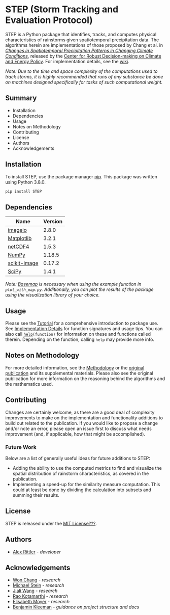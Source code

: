 # STEP (Storm Tracking and Evaluation Protocol)

STEP is a Python package that identifies, tracks, and computes physical characteristics of rainstorms given spatiotemporal precipitation data. The algorithms herein are implementations of those proposed by Chang et al. in [*Changes in Spatiotemporal Precipitation Patterns in Changing Climate Conditions*](https://geosci.uchicago.edu/~moyer/MoyerWebsite/Publications/Papers/Changes_Spatio-temporal_Precipitation_patterns.pdf), released by the [Center for Robust Decision-making on Climate and Energy Policy](https://www.rdcep.org). For implementation details, see the [wiki](https://github.com/bkleeman/STEP-suggestions/wiki).

*Note: Due to the time and space complexity of the computations used to track storms, it is highly recommended that runs of any substance be done on machines designed specifically for tasks of such computational weight.*

## Summary
* Installation
* Dependencies
* Usage
* Notes on Methodology
* Contributing
* License
* Authors
* Acknowledgements

## Installation

To install STEP, use the package manager [pip](https://pip.pypa.io/en/stable/). This package was written using Python 3.8.0.

```bash
pip install STEP
```

## Dependencies
|Name|Version|
|--|--|
|[imageio](imageio.github.io)|2.8.0|
|[Matplotlib](matplotlib.org)|3.2.1|
|[netCDF4](unidata.github.io/netcdf4-python/netCDF4/index.html)|1.5.3|
|[NumPy](numpy.org)|1.18.5|
|[scikit-image](scikit-image.org)|0.17.2|
|[SciPy](scipy.org)|1.4.1|

 *Note: [Basemap](matplotlib.org/basemap) is necessary when using the example function in `plot_with_map.py`. Additionally, you can plot the results of the package using the visualization library of your choice.*
## Usage

Please see the [Tutorial](https://github.com/relttira/STEP/wiki/Tutorial) for a comprehensive introduction to package use. See [Implementation Details](https://github.com/relttira/wiki/Implementation-Details) for function signatures and usage tips. You can also call [`help`](https://docs.python.org/3/library/functions.html#help)`(function)` for information on these and functions called therein. Depending on the function, calling `help` may provide more info.

## Notes on Methodology

For more detailed information, see the [Methodology](https://github.com/relttira/STEP/wiki/Methodology) or the [original publication](https://geosci.uchicago.edu/~moyer/MoyerWebsite/Publications/Papers/Changes_Spatio-temporal_Precipitation_patterns.pdf) and its supplemental materials. Please also see the original publication for more information on the reasoning behind the algorithms and the mathematics used.

## Contributing

Changes are certainly welcome, as there are a good deal of complexity improvements to make on the implementation and functionality additions to build out related to the publication. If you would like to propose a change and/or note an error, please open an issue first to discuss what needs improvement (and, if applicable, how that might be accomplished).

### Future Work

Below are a list of generally useful ideas for future additions to STEP:

 - Adding the ability to use the computed metrics to find and visualize the spatial distribution of rainstorm characteristics, as covered in the publication.
 - Implementing a speed-up for the similarity measure computation. This could at least be done by dividing the calculation into subsets and summing their results.

## License
STEP is released under the [MIT License???](https://choosealicense.com/licenses/mit/).

## Authors
* [Alex Rittler](Link_to_github_or_whatever_social_profile) - *developer*

## Acknowledgements
* [Won Chang](LinkedIn_or_RDCEP_profile_if_permission_given) - *research*
* [Michael Stein](LinkedIn_or_RDCEP_profile_if_permission_given) - *research*
* [Jiali Wang](LinkedIn_or_RDCEP_profile_if_permission_given) - *research*
* [Rao Kotamarthi](LinkedIn_or_RDCEP_profile_if_permission_given) - *research*
* [Elisabeth Moyer](LinkedIn_or_RDCEP_profile_if_permission_given) - *research*
* [Benjamin Kleeman](https://github.com/bkleeman) - *guidance on project structure and docs* 
